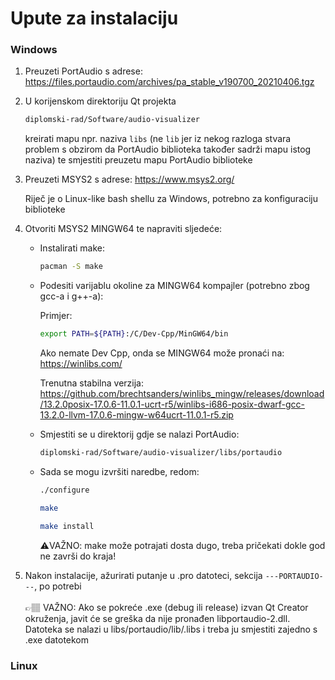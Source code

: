 # Upute za instalaciju

### Windows

1. Preuzeti PortAudio s adrese: https://files.portaudio.com/archives/pa_stable_v190700_20210406.tgz
2. U korijenskom direktoriju Qt projekta

    ```bash
    diplomski-rad/Software/audio-visualizer    
    ```
    
    kreirati mapu npr. naziva `libs` (ne `lib` jer iz nekog razloga stvara problem s obzirom da PortAudio biblioteka također sadrži mapu istog naziva) te smjestiti preuzetu mapu PortAudio biblioteke
    
3. Preuzeti MSYS2 s adrese: https://www.msys2.org/

    Riječ je o Linux-like bash shellu za Windows, potrebno za konfiguraciju biblioteke
    
4. Otvoriti MSYS2 MINGW64 te napraviti sljedeće:

    * Instalirati make:
    
        ```bash
        pacman -S make
        ```
    
    * Podesiti varijablu okoline za MINGW64 kompajler (potrebno zbog gcc-a i g++-a):
    
        Primjer:
        
        ```bash
        export PATH=${PATH}:/C/Dev-Cpp/MinGW64/bin
        ```
        
        Ako nemate Dev Cpp, onda se MINGW64 može pronaći na: https://winlibs.com/ 
        
        Trenutna stabilna verzija: https://github.com/brechtsanders/winlibs_mingw/releases/download/13.2.0posix-17.0.6-11.0.1-ucrt-r5/winlibs-i686-posix-dwarf-gcc-13.2.0-llvm-17.0.6-mingw-w64ucrt-11.0.1-r5.zip
    
    * Smjestiti se u direktorij gdje se nalazi PortAudio:
    
        ```bash
        diplomski-rad/Software/audio-visualizer/libs/portaudio    
        ```
        
    * Sada se mogu izvršiti naredbe, redom:
    
        ```bash
        ./configure
        
        make
        
        make install
        ```
        
        ⚠️VAŽNO: make može potrajati dosta dugo, treba pričekati dokle god ne završi do kraja!

5. Nakon instalacije, ažurirati putanje u .pro datoteci, sekcija `---PORTAUDIO---`, po potrebi
<br/><br/>
👉🏽 VAŽNO: Ako se pokreće .exe (debug ili release) izvan Qt Creator okruženja, javit će se greška da nije pronađen libportaudio-2.dll. Datoteka se nalazi u libs/portaudio/lib/.libs i treba ju smjestiti zajedno s .exe datotekom

### Linux
